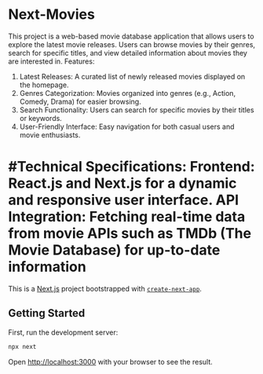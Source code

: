 # Next-Movies

This project is a web-based movie database application that allows users to explore the latest movie releases. Users can browse movies by their genres, search for specific titles, and view detailed information about movies they are interested in.
Features:

1. Latest Releases: A curated list of newly released movies displayed on the homepage.
2. Genres Categorization: Movies organized into genres (e.g., Action, Comedy, Drama) for easier browsing.
3. Search Functionality: Users can search for specific movies by their titles or keywords.
4. User-Friendly Interface: Easy navigation for both casual users and movie enthusiasts.

#Technical Specifications:
Frontend: React.js and Next.js for a dynamic and responsive user interface.
API Integration: Fetching real-time data from movie APIs such as TMDb (The Movie Database) for up-to-date information
=======
This is a [Next.js](https://nextjs.org/) project bootstrapped with [`create-next-app`](https://github.com/vercel/next.js/tree/canary/packages/create-next-app).

## Getting Started

First, run the development server:

```bash
npx next
```

Open [http://localhost:3000](http://localhost:3000) with your browser to see the result.

